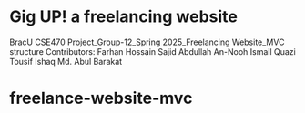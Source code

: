 # Gig UP! a freelancing website
 BracU CSE470 Project_Group-12_Spring 2025_Freelancing Website_MVC structure
 Contributors:
 Farhan Hossain Sajid
 Abdullah An-Nooh Ismail
 Quazi Tousif Ishaq
 Md. Abul Barakat
# freelance-website-mvc

